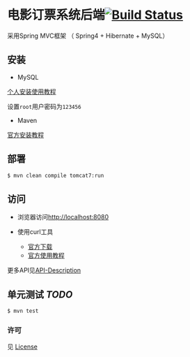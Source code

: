 
# 电影订票系统后端[![Build Status](https://travis-ci.org/OldDriversTeam/Tickets-Server.svg?branch=master)](https://travis-ci.org/OldDriversTeam/Tickets-Server)

采用Spring MVC框架 （ Spring4 + Hibernate + MySQL）

## 安装

- MySQL

[个人安装使用教程](http://www.hshhuan.xyz/archives/win10-install-mysql-5-7-zip/)

设置`root`用户密码为`123456`


- Maven

[官方安装教程](http://maven.apache.org/install.html)

## 部署

```sh
$ mvn clean compile tomcat7:run
```

## 访问

- 浏览器访问[http://localhost:8080](http://localhost:8080)

- 使用curl工具
	- [官方下载](http://www.paehl.com/open_source/?CURL_7.53.1)
	- [官方使用教程](https://curl.haxx.se/docs/manual.html)


更多API见[API-Description](https://github.com/OldDriversTeam/Tickets-Documentation/blob/master/API-description.mdown)

## 单元测试 *TODO*

```sh
$ mvn test
```

### 许可

见 [License](./LICENSE.md)
